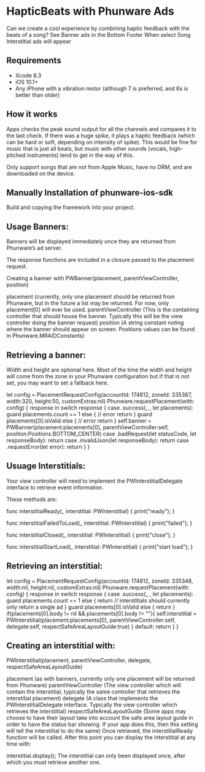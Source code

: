 #  HapticBeats with Phunware Ads

Can we create a cool experience by combining haptic feedback with the beats of a song?
See Banner ads in the Bottom Footer
When select Song Interstitial ads will appear

## Requirements

- Xcode 8.3
- iOS 10.1+
- Any iPhone with a vibration motor (although 7 is preferred, and 6s is better than older)

## How it works

Apps checks the peak sound output for all the channels and compares it to the last check. If there was a huge spike, it plays a haptic feedback (which can be hard or soft, depending on intensity of spike). This would be fine for music that is just all beats, but music with other sounds (vocals, high-pitched instruments) tend to get in the way of this.

Only support songs that are not from Apple Music, have no DRM, and are downloaded on the device. 


## Manually Installation of phunware-ios-sdk 
Build and copying the framework into your project.

## Usage Banners: 
Banners will be displayed immediately once they are returned from Phunware’s ad server.

The response functions are included in a closure passed to the placement request.

Creating a banner with PWBanner(placement, parentViewController, position)

placement (currently, only one placement should be returned from Phunware, but in the future a list may be returned. For now, only placement[0] will ever be used.
parentViewController (This is the containing controller that should house the banner. Typically this will be the view controller doing the banner request)
position (A string constant noting where the banner should appear on screen. Positions values can be found in Phunware.MRAIDConstants)
## Retrieving a banner:

Width and height are optional here. Most of the time the width and height will come from the zone in your Phunware configuration but if that is not set, you may want to set a fallback here.

let config = PlacementRequestConfig(accountId: 174812, zoneId: 335387, width:320, height:50, customExtras:nil)
    Phunware.requestPlacement(with: config) { response in
        switch response {
        case .success(_ , let placements):
            guard placements.count == 1 else {
                // error
                return
            }
            guard placements[0].isValid else {
                // error
                return
            }
            self.banner = PWBanner(placement:placements[0], parentViewController:self, position:Positions.BOTTOM_CENTER)
        case .badRequest(let statusCode, let responseBody):
            return
        case .invalidJson(let responseBody):
            return
        case .requestError(let error):
            return
        }
    }
## Usuage Interstitials:

Your view controller will need to implement the PWInterstitialDelegate interface to retrieve event information.

These methods are:

func interstitialReady(_ interstitial: PWInterstitial) {
     print("ready");
}

func interstitialFailedToLoad(_ interstitial: PWInterstitial) {
    print("failed");
}

func interstitialClosed(_ interstitial: PWInterstitial) {
    print("close");
}

func interstitialStartLoad(_ interstitial: PWInterstitial) {
    print("start load");
}
## Retrieving an interstitial:

let config = PlacementRequestConfig(accountId: 174812, zoneId: 335348, width:nil, height:nil, customExtras:nil)
    Phunware.requestPlacement(with: config) { response in
        switch response {
        case .success(_ , let placements):
            guard placements.count == 1 else {
                return  // interstitials should currently only return a single ad
            }
            guard placements[0].isValid else {
                return
            }
            if(placements[0].body != nil && placements[0].body != ""){
                self.interstitial = PWInterstitial(placement:placements[0], parentViewController:self, delegate:self, respectSafeAreaLayoutGuide:true)
            }
        default:
            return
        }
    }
## Creating an interstitial with:
PWInterstitial(placement, parentViewController, delegate, respectSafeAreaLayoutGuide)

placement (as with banners, currently only one placement will be returned from Phunware)
parentViewController (The view controller which will contain the interstitial, typically the same controller that retrieves the interstitial placement)
delegate (A class that implements the PWInterstitialDelegate interface. Typically the view controller which retrieves the interstitial)
respectSafeAreaLayoutGuide (Some apps may choose to have their layout take into account the safe area layout guide in order to have the status bar showing. If your app does this, then this setting will tell the interstitial to do the same)
Once retrieved, the interstitialReady function will be called. After this point you can display the interstitial at any time with:

interstitial.display();
The interstitial can only been displayed once, after which you must retrieve another one.

